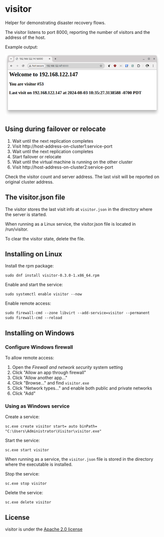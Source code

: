 # visitor

Helper for demonstrating disaster recovery flows.

The visitor listens to port 8000, reporting the number of visitors and
the address of the host.

Example output:

![Screenshot](screenshot.png)

## Using during failover or relocate

1. Wait until the next replication completes
1. Visit http://host-address-on-cluster1:service-port
1. Wait until the next replication completes
1. Start failover or relocate
1. Wait until the virtual machine is running on the other cluster
1. Visit http://host-address-on-cluster2:service-port

Check the visitor count and server address. The last visit will be
reported on original cluster address.

## The visitor.json file

The visitor stores the last visit info at `visitor.json` in the directory
where the server is started.

When running as a Linux service, the visitor.json file is located in
/run/visitor.

To clear the visitor state, delete the file.

## Installing on Linux

Install the rpm package:

```
sudo dnf install visitor-0.3.0-1.x86_64.rpm
```

Enable and start the service:

```
sudo systemctl enable visitor --now
```

Enable remote access:

```
sudo firewall-cmd --zone libvirt --add-service=visitor --permanent
sudo firewall-cmd --reload
```

## Installing on Windows

### Configure Windows firewall

To allow remote access:

1. Open the *Firewall and network security* system setting
1. Click "Allow an app through firewall"
1. Click "Allow another app..."
1. Click "Browse..." and find `visitor.exe`
1. Click "Network types..." and enable both public and private networks
1. Click "Add"

### Using as Windows service

Create a service:

```
sc.exe create visitor start= auto binPath= "C:\Users\Administrator\Visitor\visitor.exe"
```

Start the service:

```
sc.exe start visitor
```

When running as a service, the `visitor.json` file is stored in the
directory where the executable is installed.

Stop the service:

```
sc.exe stop visitor
```

Delete the service:

```
sc.exe delete visitor
```

## License

visitor is under the [Apache 2.0 license](/LICENSE)
